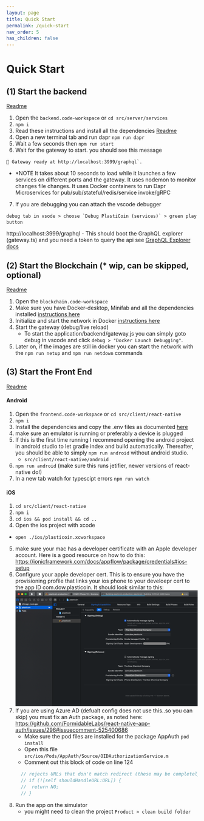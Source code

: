```yaml
---
layout: page
title: Quick Start
permalink: /quick-start
nav_order: 5
has_children: false
---
```


Quick Start
===========


(1) Start the backend
----------------
[Readme](https://github.com/opencircular/opencircular/blob/master/src/server/services/readme.md)

1. Open the `backend.code-workspace` or `cd src/server/services`
2. `npm i`
3. Read these instructions and install all the dependencies [Readme](https://github.com/opencircular/opencircular/blob/master/src/server/services/readme.md)
4. Open a new terminal tab and run dapr `npm run dapr`
5. Wait a few seconds then `npm run start`
6. Wait for the gateway to start. you should see this message 
```
🚀 Gateway ready at http://localhost:3999/graphql`.
```
  - *NOTE It takes about 10 seconds to load while it launches a few services on different ports and the gateway. It uses nodemon to monitor changes file changes. It uses Docker containers to run Dapr Microservices for pub/sub/stateful/redis/service invoke/gRPC
7. If you are debugging you can attach the vscode debugger 

```
debug tab in vsode > choose `Debug PlastiCoin (services)` > green play button
```
http://localhost:3999/graphql - This should boot the GraphQL explorer (gateway.ts) and you need a token to query the api see [GraphQL Explorer docs](#GraphQL-Explorer)

(2) Start the Blockchain (* wip, can be skipped, optional)
------------------
[Readme](https://github.com/opencircular/opencircular/blob/master/src/blockchain/hyperledger/readme.md)
1. Open the `blockchain.code-workspace`
2. Make sure you have Docker-desktop, Minifab and all the dependencies installed [instructions here](https://github.com/opencircular/opencircular/blob/master/src/blockchain/hyperledger/readme.md#1-prereq---install-minifabric)
3. Initialize and start the network in Docker [instructions here](https://github.com/opencircular/opencircular/blob/master/src/blockchain/hyperledger/readme.md#2-initialize-the-network-via-docker)
4. Start the gateway (debug/live reload) 
    - To start the application/backend/gateway.js you can simply goto debug in vscode and click `debug > "Docker Launch Debugging"`. 
5. Later on, if the images are still in docker you can start the network with the `npm run netup` and `npm run netdown` commands

(3) Start the Front End
------------------
[Readme](https://github.com/opencircular/opencircular/blob/master/src/client/react-native/readme.md)
#### Android

1. Open the `frontend.code-workspace` or `cd src/client/react-native`
2. `npm i`
3. Install the dependencies and copy the .env files as documented [here](https://github.com/opencircular/opencircular/blob/master/src/client/react-native/readme.md#install-frontend-dependencies)
3. make sure an emulator is running or preferably a device is plugged
4. If this is the first time running I recommend opening the android project in android studio 
to let gradle index and build automatically. Thereafter, you should be able to simply `npm run android` without android studio.
    - `src/client/react-native/android`
5. `npm run android` (make sure this runs jetifier, newer versions of react-native do!)
6. In a new tab watch for typescipt errors `npm run watch`


#### iOS

1. `cd src/client/react-native`
2. `npm i`
3. `cd ios && pod install && cd ..` 
4. Open the ios project with xcode
  - `open ./ios/plasticoin.xcworkspace`
5. make sure your mac has a developer certificate with an Apple developer account. Here is a good resource on how to do this: https://ionicframework.com/docs/appflow/package/credentials#ios-setup
6. Configure your apple developer cert. This is to ensure you have the provisioning profile that links your ios phone to your develoepr cert to the app ID com.dow.plasticoin. It should look similar to this:
![Image](./assets/images/ios-cert-config.png)
7. If you are using Azure AD (defualt config does not use this..so you can skip) you must fix an Auth package, as noted here: https://github.com/FormidableLabs/react-native-app-auth/issues/296#issuecomment-525400686
    - Make sure the pod files are installed for the package AppAuth `pod install`
    - Open this file `src/ios/Pods/AppAuth/Source/OIDAuthorizationService.m`
    - Comment out this block of code on line 124
    ```js
      // rejects URLs that don't match redirect (these may be completely unrelated to the authorization)
      // if (![self shouldHandleURL:URL]) {
      //  return NO;
      // }
    ```
7. Run the app on the simulator
    - you might need to clean the project `Product > clean build folder`